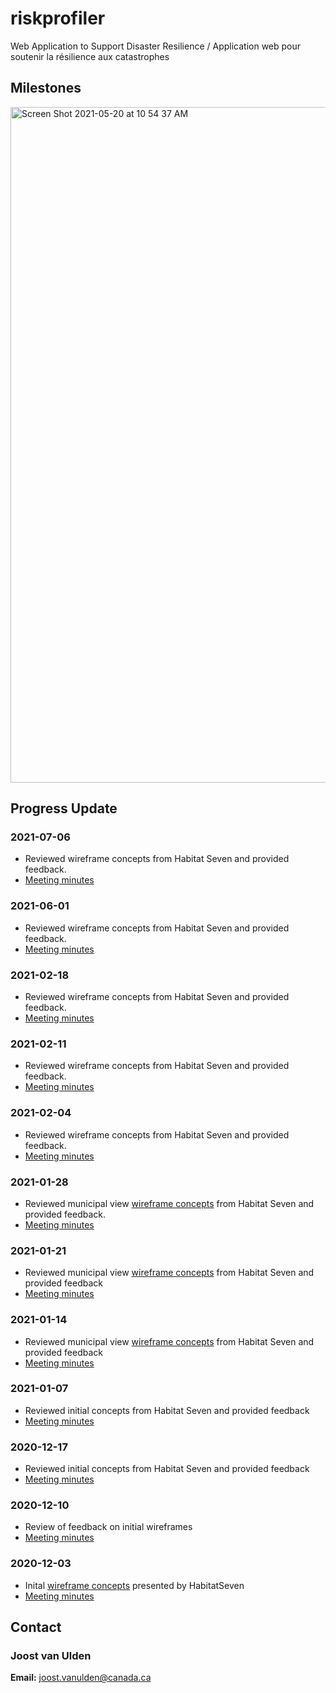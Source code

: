 # riskprofiler
Web Application to Support Disaster Resilience / Application web pour soutenir la résilience aux catastrophes

## Milestones

<img width="1081" alt="Screen Shot 2021-05-20 at 10 54 37 AM" src="https://user-images.githubusercontent.com/2255248/119026245-cbf52280-b959-11eb-9597-8eb40b22d1f9.png">

## Progress Update

### 2021-07-06
* Reviewed wireframe concepts from Habitat Seven and provided feedback.
* [Meeting minutes](https://github.com/OpenDRR/riskprofiler/wiki/Design-Meeting-Internal-July-6,-2021)

### 2021-06-01
* Reviewed wireframe concepts from Habitat Seven and provided feedback.
* [Meeting minutes](https://github.com/OpenDRR/riskprofiler/wiki/Design-Meeting-Internal-June-1,-2021)

### 2021-02-18
* Reviewed wireframe concepts from Habitat Seven and provided feedback.
* [Meeting minutes](https://github.com/OpenDRR/riskprofiler/wiki/Design-Meeting-Internal-February-18,-2021)

### 2021-02-11
* Reviewed wireframe concepts from Habitat Seven and provided feedback.
* [Meeting minutes](https://github.com/OpenDRR/riskprofiler/wiki/Design-Meeting-Internal-February-11,-2021)

### 2021-02-04
* Reviewed wireframe concepts from Habitat Seven and provided feedback.
* [Meeting minutes](https://github.com/OpenDRR/riskprofiler/wiki/Design-Meeting-Internal-February-4,-2021)

### 2021-01-28
* Reviewed municipal view [wireframe concepts](https://github.com/OpenDRR/riskprofiler/tree/master/docs/ux/2020-2021/wireframes/2021-01-28) from Habitat Seven and provided feedback.
* [Meeting minutes](https://github.com/OpenDRR/riskprofiler/wiki/Design-Meeting-Internal-January-28,-2021)

### 2021-01-21
* Reviewed municipal view [wireframe concepts](https://github.com/OpenDRR/riskprofiler/tree/master/docs/ux/2020-2021/wireframes/2021-01-21) from Habitat Seven and provided feedback
* [Meeting minutes](https://github.com/OpenDRR/riskprofiler/wiki/Design-Meeting-Internal-January-21,-2021)

### 2021-01-14
* Reviewed municipal view [wireframe concepts](https://github.com/OpenDRR/riskprofiler/tree/master/docs/ux/2020-2021/wireframes/2021-01-14) from Habitat Seven and provided feedback
* [Meeting minutes](https://github.com/OpenDRR/riskprofiler/wiki/Design-Meeting-Internal-January-14,-2021)

### 2021-01-07
* Reviewed initial concepts from Habitat Seven and provided feedback
* [Meeting minutes](https://github.com/OpenDRR/riskprofiler/wiki/Design-Meeting-Internal-January-7,-2021)

### 2020-12-17
* Reviewed initial concepts from Habitat Seven and provided feedback
* [Meeting minutes](https://github.com/OpenDRR/riskprofiler/wiki/Design-Meeting-Internal-December-17,-2020)

### 2020-12-10
* Review of feedback on initial wireframes
* [Meeting minutes](https://github.com/OpenDRR/riskprofiler/wiki/Design-Meeting-Internal-December-10,-2020)

### 2020-12-03

* Inital [wireframe concepts](https://github.com/OpenDRR/riskprofiler/tree/master/docs/ux/2020-2021/wireframes/2020-12-03) presented by HabitatSeven
* [Meeting minutes](https://github.com/OpenDRR/riskprofiler/wiki/Design-Meeting-Internal-December-3,-2020)

## Contact

### Joost van Ulden
**Email:** joost.vanulden@canada.ca
